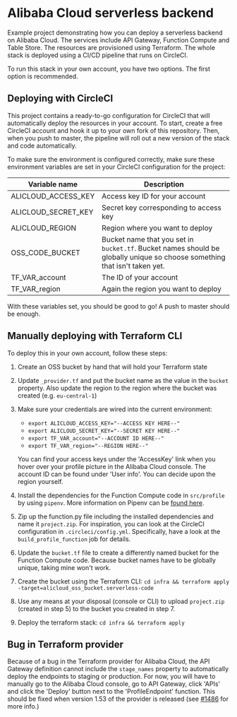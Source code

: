 # Alibaba Cloud serverless backend

Example project demonstrating how you can deploy a serverless backend on Alibaba Cloud. The services include API Gateway, Function Compute and Table Store. The resources are provisioned using Terraform. The whole stack is deployed using a CI/CD pipeline that runs on CircleCI.

To run this stack in your own account, you have two options. The first option is recommended.

## Deploying with CircleCI

This project contains a ready-to-go configuration for CircleCI that will automatically deploy the resources in your account. To start, create a free CircleCI account and hook it up to your own fork of this repository. Then, when you push to master, the pipeline will roll out a new version of the stack and code automatically.

To make sure the environment is configured correctly, make sure these environment variables are set in your CircleCI configuration for the project:

| Variable name       | Description                                                                                                               |
| ------------------- | ------------------------------------------------------------------------------------------------------------------------- |
| ALICLOUD_ACCESS_KEY | Access key ID for your account                                                                                            |
| ALICLOUD_SECRET_KEY | Secret key corresponding to access key                                                                                    |
| ALICLOUD_REGION     | Region where you want to deploy                                                                                           |
| OSS_CODE_BUCKET     | Bucket name that you set in `bucket.tf`. Bucket names should be globally unique so choose something that isn't taken yet. |
| TF_VAR_account      | The ID of your account                                                                                                    |
| TF_VAR_region       | Again the region you want to deploy                                                                                       |

With these variables set, you should be good to go! A push to master should be enough.

## Manually deploying with Terraform CLI

To deploy this in your own account, follow these steps:

1. Create an OSS bucket by hand that will hold your Terraform state
2. Update `_provider.tf` and put the bucket name as the value in the `bucket` property. Also update the region to the region where the bucket was created (e.g. `eu-central-1`)
3. Make sure your credentials are wired into the current environment:

   - `export ALICLOUD_ACCESS_KEY="--ACCESS KEY HERE--"`
   - `export ALICLOUD_SECRET_KEY="--SECRET KEY HERE--"`
   - `export TF_VAR_account="--ACCOUNT ID HERE--"`
   - `export TF_VAR_region="--REGION HERE--"`

   You can find your access keys under the 'AccessKey' link when you hover over your profile picture in the Alibaba Cloud console. The account ID can be found under 'User info'. You can decide upon the region yourself.

4. Install the dependencies for the Function Compute code in `src/profile` by using `pipenv`. More information on Pipenv can be [found here](https://docs.pipenv.org/en/latest/).
5. Zip up the function.py file including the installed dependencies and name it `project.zip`. For inspiration, you can look at the CircleCI configuration in `.circleci/config.yml`. Specifically, have a look at the `build_profile_function` job for details.
6. Update the `bucket.tf` file to create a differently named bucket for the Function Compute code. Because bucket names have to be globally unique, taking mine won't work.
7. Create the bucket using the Terraform CLI: `cd infra && terraform apply -target=alicloud_oss_bucket.serverless-code`
8. Use any means at your disposal (console or CLI) to upload `project.zip` (created in step 5) to the bucket you created in step 7.
9. Deploy the terraform stack: `cd infra && terraform apply`

## Bug in Terraform provider

Because of a bug in the Terraform provider for Alibaba Cloud, the API Gateway definition cannot include the `stage_names` property to automatically deploy the endpoints to staging or production. For now, you will have to manually go to the Alibaba Cloud console, go to API Gateway, click 'APIs' and click the 'Deploy' button next to the 'ProfileEndpoint' function. This should be fixed when version 1.53 of the provider is released (see [#1486](https://github.com/terraform-providers/terraform-provider-alicloud/pull/1486) for more info.)
